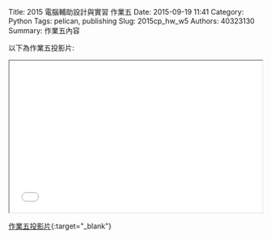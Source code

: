 Title: 2015 電腦輔助設計與實習 作業五
Date: 2015-09-19 11:41
Category: Python
Tags: pelican, publishing
Slug: 2015cp_hw_w5
Authors: 40323130
Summary: 作業五內容

以下為作業五投影片:

<iframe src="40323130_cp_w5_p.html" width="500" height="300"></iframe>

[作業五投影片](40323130_cp_w5_p.html){:target="_blank"}



